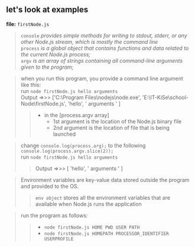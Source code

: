 ## let's look at examples


**file:** ``firstNode.js``
> ``console`` _provides simple methods for writing to stdout, stderr, or any other Node.js stream, which is mostly the command line_<br>
> ``process`` _is a global object that contains functions and data related to the current Node.js process;_<br>
> ``argv`` _is an array of strings containing all command-line arguments given to the program;_<br>

> when you run this program, you provide a command line argument like this:<br>
> run ``node firstNode.js hello arguments``<br>
> Output   =>>>   ['C:\\Program Files\\nodejs\\node.exe', 'E:\\IT-KiSe\\school-Node\\firstNode.js', 'hello', ' arguments ' ]
> > + in the [process.argv array]
> >   - 1st argument is the location of the Node.js binary file
> >   - 2nd argument is the location of file that is being launched

> change ``console.log(process.arg);`` to the following ``console.log(process.argv.slice(2));``<br>
> run ``node firstNode.js hello arguments``<br>
> > Output  =>>>   [ 'hello', ' arguments ' ]

> Environment variables are key-value data stored outside the program and provided to the OS.
> > ``env object`` stores all the environment variables that are available when Node.js runs the application

> run the program as follows: 
> > + ``node firstNode.js HOME PWD USER PATH``
> > + ``node firstNode.js HOMEPATH PROCESSOR_IDENTIFIER USERPROFILE``
